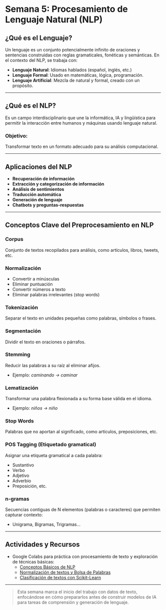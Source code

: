 # Semana 5: Procesamiento de Lenguaje Natural (NLP)

## ¿Qué es el Lenguaje?

Un lenguaje es un conjunto potencialmente infinito de oraciones y sentencias construidas con reglas gramaticales, fonéticas y semánticas. En el contexto del NLP, se trabaja con:

- **Lenguaje Natural**: Idiomas hablados (español, inglés, etc.)
- **Lenguaje Formal**: Usado en matemáticas, lógica, programación.
- **Lenguaje Artificial**: Mezcla de natural y formal, creado con un propósito.

---

## ¿Qué es el NLP?

Es un campo interdisciplinario que une la informática, IA y lingüística para permitir la interacción entre humanos y máquinas usando lenguaje natural.

### Objetivo:
Transformar texto en un formato adecuado para su análisis computacional.

---

## Aplicaciones del NLP

- **Recuperación de información**
- **Extracción y categorización de información**
- **Análisis de sentimientos**
- **Traducción automática**
- **Generación de lenguaje**
- **Chatbots y preguntas-respuestas**

---

## Conceptos Clave del Preprocesamiento en NLP

### Corpus
Conjunto de textos recopilados para análisis, como artículos, libros, tweets, etc.

### Normalización
- Convertir a minúsculas
- Eliminar puntuación
- Convertir números a texto
- Eliminar palabras irrelevantes (stop words)

### Tokenización
Separar el texto en unidades pequeñas como palabras, símbolos o frases.

### Segmentación
Dividir el texto en oraciones o párrafos.

### Stemming
Reducir las palabras a su raíz al eliminar afijos.
- Ejemplo: *caminando → caminar*

### Lematización
Transformar una palabra flexionada a su forma base válida en el idioma.
- Ejemplo: *niños → niño*

### Stop Words
Palabras que no aportan al significado, como artículos, preposiciones, etc.

### POS Tagging (Etiquetado gramatical)
Asignar una etiqueta gramatical a cada palabra:
- Sustantivo
- Verbo
- Adjetivo
- Adverbio
- Preposición, etc.

### n-gramas
Secuencias contiguas de N elementos (palabras o caracteres) que permiten capturar contexto:
- Unigrama, Bigramas, Trigramas...

---

## Actividades y Recursos

- Google Colabs para práctica con procesamiento de texto y exploración de técnicas básicas:
  - [Conceptos Básicos de NLP](https://colab.research.google.com/drive/1ayXlZpI0-SIHJRsLA4Z2XurPGIsVKhpA#scrollTo=MtnaMFuXHuSI)
  - [Normalización de textos y Bolsa de Palabras](https://colab.research.google.com/drive/1pZ0BsKXKekqlY-GVd1vEIK9BuxRU5Osn#scrollTo=WXv3dTcIFIFl)
  - [Clasificación de textos con Scikit-Learn](https://colab.research.google.com/drive/1yuH4eCOJJbGHmo7IagxNVnys5EHf1lrt)

---

> Esta semana marca el inicio del trabajo con datos de texto, enfocándose en cómo prepararlos antes de construir modelos de IA para tareas de comprensión y generación de lenguaje.
